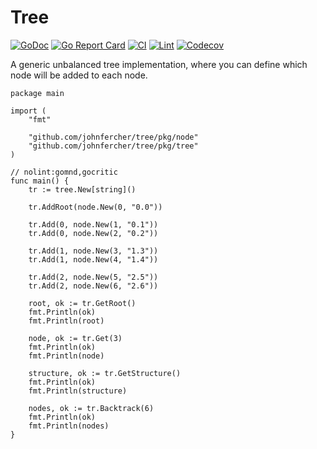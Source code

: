 # Tree

[![GoDoc](https://godoc.org/github.com/johnfercher/tree?status.svg)](https://godoc.org/github.com/johnfercher/tree)
[![Go Report Card](https://goreportcard.com/badge/github.com/johnfercher/tree)](https://goreportcard.com/report/github.com/johnfercher/tree)
[![CI](https://github.com/johnfercher/tree/actions/workflows/goci.yml/badge.svg)](https://github.com/johnfercher/tree/actions/workflows/goci.yml)
[![Lint](https://github.com/johnfercher/tree/actions/workflows/golangci-lint.yml/badge.svg)](https://github.com/johnfercher/tree/actions/workflows/golangci-lint.yml)
[![Codecov](https://img.shields.io/codecov/c/github/johnfercher/tree)](https://codecov.io/gh/johnfercher/tree)


A generic unbalanced tree implementation, where you can define which node will be added to each node.

```golang
package main

import (
	"fmt"

	"github.com/johnfercher/tree/pkg/node"
	"github.com/johnfercher/tree/pkg/tree"
)

// nolint:gomnd,gocritic
func main() {
	tr := tree.New[string]()

	tr.AddRoot(node.New(0, "0.0"))

	tr.Add(0, node.New(1, "0.1"))
	tr.Add(0, node.New(2, "0.2"))

	tr.Add(1, node.New(3, "1.3"))
	tr.Add(1, node.New(4, "1.4"))

	tr.Add(2, node.New(5, "2.5"))
	tr.Add(2, node.New(6, "2.6"))

	root, ok := tr.GetRoot()
	fmt.Println(ok)
	fmt.Println(root)

	node, ok := tr.Get(3)
	fmt.Println(ok)
	fmt.Println(node)

	structure, ok := tr.GetStructure()
	fmt.Println(ok)
	fmt.Println(structure)

	nodes, ok := tr.Backtrack(6)
	fmt.Println(ok)
	fmt.Println(nodes)
}
```
